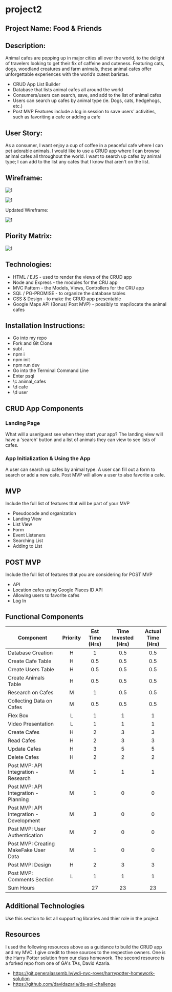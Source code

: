 # project2

## Project Name: Food & Friends

## Description: 

Animal cafes are popping up in major cities all over the world, to the delight of travelers looking to get their fix of caffeine and cuteness. Featuring cats, dogs, woodland creatures and farm animals, these animal cafes offer unforgettable experiences with the world’s cutest baristas.

- CRUD App List Builder
- Database that lists animal cafes all around the world 
- Consumers/users can search, save, and add to the list of animal cafes 
- Users can search up cafes by animal type (ie. Dogs, cats, hedgehogs, etc.)
- Post MVP Features include a log in session to save users' activities, such as favoriting a cafe or adding a cafe 

## User Story: 
As a consumer, I want enjoy a cup of coffee in a peaceful cafe where I can pet adorable animals. I would like to use a CRUD app where I can browse animal cafes all throughout the world. I want to search up cafes by animal type; I can add to the list any cafes that I know that aren't on the list.


## Wireframe:

![1](https://git.generalassemb.ly/darasy/project2/blob/master/imgs/IMG_6053.JPG?raw=true)

![1](https://git.generalassemb.ly/darasy/project2/blob/master/imgs/IMG_6054.JPG?raw=true)

Updated Wireframe:

![1](https://git.generalassemb.ly/darasy/project2/blob/master/imgs/IMG-6106.JPG?raw=true)


## Piority Matrix:

![1](https://git.generalassemb.ly/darasy/project2/blob/master/imgs/FullSizeRender.jpg?raw=true)


## Technologies: 
- HTML / EJS - used to render the views of the CRUD app
- Node and Express - the modules for the CRU app 
- MVC Pattern - the Models, Views, Controllers for the CRU app 
- SQL / PG-PROMISE - to organize the database tables 
- CSS & Design - to make the CRUD app presentable 
- Google Maps API (Bonus/ Post MVP) - possibly to map/locate the animal cafes

## Installation Instructions: 
- Go into my repo
- Fork and Git Clone
- subl . 
- npm i 
- npm init 
- npm run dev
- Go into the Terminal Command Line
- Enter psql 
- \c animal_cafes 
- \d cafe 
- \d user 


## CRUD App Components

### Landing Page
What will a user/guest see when they start your app?
The landing view will have a 'search' button and a list of animals they can view to see lists of cafes. 

###  App Initialization & Using the App
A user can search up cafes by animal type. A user can fill out a form to search or add a new cafe. Post MVP will allow a user to also favorite a cafe. 


## MVP 

Include the full list of features that will be part of your MVP 
- Pseudocode and organization
- Landing View
- List View
- Form 
- Event Listeners
- Searching List
- Adding to List



## POST MVP

Include the full list of features that you are considering for POST MVP
- API
- Location cafes using Google Places ID API 
- Allowing users to favorite cafes
- Log In


## Functional Components
|   Component   |   Priority    |   Est Time (Hrs)  |   Time Invested (Hrs) |   Actual Time (Hrs)   |
|   --- |   :---:   |   :---:   |   :---:   |   :---:   |
|   Database Creation   |   H   |   1   |   0.5   |   0.5 |
|   Create Cafe Table   |   H   |   0.5 |   0.5 |   0.5 |
|   Create Users Table   |   H   |   0.5 |   0.5 |   0.5 |
|   Create Animals Table   |   H   |   0.5 |   0.5 |   0.5 |
|   Research on Cafes   |   M   |   1   |   0.5    |   0.5    |
|   Collecting Data on Cafes   |   M   |   0.5   |   0.5    |   0.5    |
|   Flex Box    |   L   |   1 |   1    |   1    |
|   Video Presentation  |   L   |   1   |   1    |    1   |
|   Create Cafes  |   H   |   2 |   3 |   3 |
|   Read Cafes  |   H   |   2   |   3    |    3   |
|   Update Cafes |   H   |   3   |   5    |   5    |
|   Delete Cafes   |   H   |   2   |   2    |   2   |
|   Post MVP: API Integration - Research    |   M   |   1   |   1    |   1    |
|   Post MVP: API Integration - Planning    |   M   |   1 |   0    |   0    |
|   Post MVP: API Integration - Development |   M   |   3 |   0    |   0    |
|   Post MVP: User Authentication    |   M   |   2   |   0    |   0    |
|   Post MVP: Creating MakeFake User Data    |   M   |   1   |   0    |   0    |
|   Post MVP: Design    |   H   |   2 |    3   |   3   |
|   Post MVP: Comments Section  |   L   |   1 |   1    |   1   |
|   Sum Hours   |       |   27    |   23   |   23 |











## Additional Technologies
 Use this section to list all supporting libraries and thier role in the project. 

## Resources

I used the following resources above as a guidance to build the CRUD app and my MVC. I give credit to these sources to the respective owners. One is the Harry Potter solution from our class homework. The second resource is a forked repo from one of GA's TAs, David Azaria. 

- https://git.generalassemb.ly/wdi-nyc-rover/harrypotter-homework-solution
- https://github.com/davidazaria/da-api-challenge


